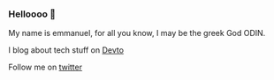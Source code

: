 ### Helloooo 👋

My name is emmanuel, for all you know, I may be the greek God ODIN.

I blog about tech stuff on [Devto](https://dev.to/gr8nexx)

Follow me on [twitter](https://twitter.com/gr8nexx)
